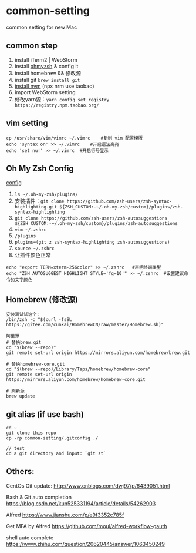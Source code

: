 # common-setting
common setting for new Mac

## common step
1. install iTerm2 | WebStorm
1. install [ohmyzsh](https://ohmyz.sh/#install)  & config it
1. install homebrew && 修改源
1. install git `brew install git`
1. [install nvm](https://github.com/nvm-sh/nvm#installing-and-updating)  (npx nrm use taobao)
2. import WebStorm setting
3. 修改yarn源：`yarn config set registry https://registry.npm.taobao.org/`


## vim setting
```
cp /usr/share/vim/vimrc ~/.vimrc	#复制 vim 配置模版
echo 'syntax on' >> ~/.vimrc	#开启语法高亮
echo 'set nu!' >> ~/.vimrc	#开启行号显示
```

## Oh My Zsh Config
[config](https://sspai.com/post/55176)
1. `ls ~/.oh-my-zsh/plugins/`
1. 安装插件：`git clone https://github.com/zsh-users/zsh-syntax-highlighting.git ${ZSH_CUSTOM:-~/.oh-my-zsh/custom}/plugins/zsh-syntax-highlighting`
2. `git clone https://github.com/zsh-users/zsh-autosuggestions ${ZSH_CUSTOM:-~/.oh-my-zsh/custom}/plugins/zsh-autosuggestions`
3. `vim ~/.zshrc`
4. `/plugins`
5. `plugins=(git z zsh-syntax-highlighting zsh-autosuggestions)`
6. `source ~/.zshrc`
7. 让插件颜色正常
```
echo "export TERM=xterm-256color" >> ~/.zshrc	#声明终端类型
echo "ZSH_AUTOSUGGEST_HIGHLIGHT_STYLE='fg=10'" >> ~/.zshrc	#设置建议命令的文字颜色
```

## Homebrew (修改源)
```
安装满试试这个：
/bin/zsh -c "$(curl -fsSL https://gitee.com/cunkai/HomebrewCN/raw/master/Homebrew.sh)"

阿里源
# 替换brew.git
cd "$(brew --repo)"
git remote set-url origin https://mirrors.aliyun.com/homebrew/brew.git

# 替换homebrew-core.git
cd "$(brew --repo)/Library/Taps/homebrew/homebrew-core"
git remote set-url origin https://mirrors.aliyun.com/homebrew/homebrew-core.git

# 刷新源
brew update
```

## git alias (if use bash)
```
cd ~
git clone this repo
cp -rp common-setting/.gitconfig ./

// test
cd a git directory and input: `git st`
```


## Others:
CentOs Git update:
http://www.cnblogs.com/dwj97/p/6439051.html

Bash & Git auto completion
https://blog.csdn.net/kun525331194/article/details/54262903

Alfred
https://www.jianshu.com/p/e9f3352c785f

Get MFA by Alfred
https://github.com/moul/alfred-workflow-gauth

shell auto complete
https://www.zhihu.com/question/20620445/answer/1063450249


